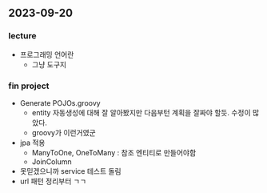 ## 2023-09-20
### lecture
- 프로그래밍 언어란
  - 그냥 도구지
### fin project
- Generate POJOs.groovy
  - entity 자동생성에 대해 잘 알아봤지만 다음부턴 계획을 잘짜야 할듯. 수정이 많았다.
  - groovy가 이런거였군
- jpa 적용
  - ManyToOne, OneToMany : 참조 엔티티로 만들어야함
  - JoinColumn
- 못믿겠으니까 service 테스트 돌림
- url 패턴 정리부터 ㄱㄱ